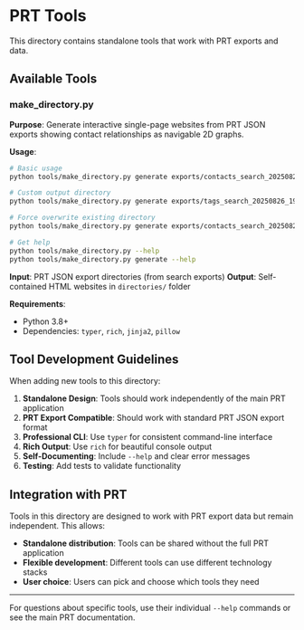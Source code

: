 # PRT Tools

This directory contains standalone tools that work with PRT exports and data.

## Available Tools

### make_directory.py

**Purpose**: Generate interactive single-page websites from PRT JSON exports showing contact relationships as navigable 2D graphs.

**Usage**:
```bash
# Basic usage
python tools/make_directory.py generate exports/contacts_search_20250826_191055/

# Custom output directory  
python tools/make_directory.py generate exports/tags_search_20250826_191055/ --output ./my_directory

# Force overwrite existing directory
python tools/make_directory.py generate exports/contacts_search_20250826_191055/ --force

# Get help
python tools/make_directory.py --help
python tools/make_directory.py generate --help
```

**Input**: PRT JSON export directories (from search exports)
**Output**: Self-contained HTML websites in `directories/` folder

**Requirements**: 
- Python 3.8+
- Dependencies: `typer`, `rich`, `jinja2`, `pillow`

## Tool Development Guidelines

When adding new tools to this directory:

1. **Standalone Design**: Tools should work independently of the main PRT application
2. **PRT Export Compatible**: Should work with standard PRT JSON export format
3. **Professional CLI**: Use `typer` for consistent command-line interface
4. **Rich Output**: Use `rich` for beautiful console output
5. **Self-Documenting**: Include `--help` and clear error messages
6. **Testing**: Add tests to validate functionality

## Integration with PRT

Tools in this directory are designed to work with PRT export data but remain independent. This allows:
- **Standalone distribution**: Tools can be shared without the full PRT application
- **Flexible development**: Different tools can use different technology stacks
- **User choice**: Users can pick and choose which tools they need

---

For questions about specific tools, use their individual `--help` commands or see the main PRT documentation.
